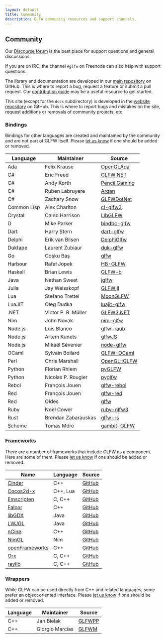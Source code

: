```yaml
---
layout: default
title: Community
description: GLFW community resources and support channels.
---
```


## Community

Our [Discourse forum](https://discourse.glfw.org/) is the best place for support
questions and general discussions.

If you are on IRC, the channel `#glfw` on Freenode can also help with support
questions.

The library and documentation are developed in our [main
repository](https://github.com/glfw/glfw) on GitHub.  This is where to report
a bug, request a feature or submit a pull request.  Our [contribution
guide](https://github.com/glfw/glfw/blob/master/docs/CONTRIBUTING.md) may be
a useful resource to get started.

This site (except for the `docs` subdirectory) is developed in the [website
repository](https://github.com/glfw/website) on GitHub.  This is where to report
bugs and mistakes on the site, request additions or removals of community
projects, etc.

<div class="pure-g">

<div class="pure-u-1 pure-u-md-15-24" markdown="1">

### Bindings

Bindings for other languages are created and maintained by the community and are
not part of GLFW itself.  Please [let us
know](https://github.com/glfw/website/issues) if one should be added or removed.

| Language    | Maintainer          | Source |
| ----------- | ------------------- | ------- |
| Ada         | Felix Krause        | [OpenGLAda](https://github.com/flyx/OpenGLAda) |
| C#          | Eric Freed          | [GLFW.NET](https://github.com/ForeverZer0/glfw-net)
| C#          | Andy Korth          | [Pencil.Gaming](https://github.com/andykorth/Pencil.Gaming) |
| C#          | Ruben Labruyere     | [Arqan](https://github.com/TheBoneJarmer/Arqan) |
| C#          | Zachary Snow        | [GLFWDotNet](https://github.com/smack0007/GLFWDotNet) |
| Common Lisp | Alex Charlton       | [cl-glfw3](https://github.com/AlexCharlton/cl-glfw3) |
| Crystal     | Caleb Harrison      | [LibGLFW](https://github.com/calebuharrison/LibGLFW) |
| D           | Mike Parker         | [bindbc-glfw](https://github.com/BindBC/bindbc-glfw) |
| Dart        | Harry Stern         | [dart-glfw](https://github.com/google/dart-glfw) |
| Delphi      | Erik van Bilsen     | [DelphiGlfw](https://github.com/neslib/DelphiGlfw) |
| Duktape     | Laurent Zubiaur     | [duk-glfw](https://github.com/lzubiaur/duk-glfw) |
| Go          | Coşku Baş           | [glfw](https://github.com/go-gl/glfw) |
| Harbour     | Rafał Jopek         | [HB-GLFW](https://github.com/rjopek/hb-glfw) |
| Haskell     | Brian Lewis         | [GLFW-b](https://github.com/bsl/GLFW-b) |
| Java        | Nathan Sweet        | [jglfw](https://github.com/badlogic/jglfw) |
| Julia       | Jay Weisskopf       | [GLFW.jl](https://github.com/JuliaGL/GLFW.jl) |
| Lua         | Stefano Trettel     | [MoonGLFW](https://github.com/stetre/moonglfw) |
| LuaJIT      | Oleg Dudka          | [luajit-glfw](https://github.com/Playermet/luajit-glfw) |
| .NET        | Victor P. R. Müller | [GLFW3.NET](https://github.com/realvictorprm/GLFW3.NET) |
| Nim         | John Novak          | [nim-glfw](https://github.com/johnnovak/nim-glfw) |
| Node.js     | Luis Blanco         | [glfw-raub](https://github.com/node-3d/glfw-raub) |
| Node.js     | Artem Kunets        | [glfwJS](https://github.com/Reon90/glfwJS) |
| Node.js     | Mikaël Sévenier     | [node-glfw](https://github.com/mikeseven/node-glfw) |
| OCaml       | Sylvain Boilard     | [GLFW-OCaml](https://github.com/SylvainBoilard/GLFW-OCaml) |
| Perl        | Chris Marshall      | [OpenGL::GLFW](https://metacpan.org/pod/OpenGL::GLFW) |
| Python      | Florian Rhiem       | [pyGLFW](https://github.com/FlorianRhiem/pyGLFW) |
| Python      | Nicolas P. Rougier  | [pyglfw](https://github.com/rougier/pyglfw) |
| Rebol       | François Jouen      | [glfw-rebol](https://github.com/ldci/glfw-rebol) |
| Red         | François Jouen      | [glfw-red](https://github.com/ldci/glfw-red) |
| Red         | Oldes               | [glfw](https://github.com/red/code/tree/master/Library/GLFW) |
| Ruby        | Noel Cower          | [ruby-glfw3](https://github.com/nilium/ruby-glfw3) |
| Rust        | Brendan Zabarauskas | [glfw-rs](https://github.com/bjz/glfw-rs) |
| Scheme      | Tomas Möre          | [gambit-GLFW](https://github.com/black0range/gambit-GLFW) |

</div>
<div class="pure-u-1 pure-u-md-1-24"></div>
<div class="pure-u-1 pure-u-md-8-24" markdown="1">

### Frameworks

There are a number of frameworks that include GLFW as a component.  Here are
some of them.  Please [let us know](https://github.com/glfw/website/issues) if
one should be added or removed.

| Name                                          | Language | Source |
| --------------------------------------------- | -------- | ---------------- |
| [Cinder](https://libcinder.org/)              | C++      | [GitHub](https://github.com/cinder/Cinder)
| [Cocos2d-x](http://cocos2d-x.org/cocos2dx)    | C++, Lua | [GitHub](https://github.com/cocos2d/cocos2d-x)
| [Emscripten](http://emscripten.org/)          | C, C++   | [GitHub](https://github.com/kripken/emscripten)
| [Falcor](https://developer.nvidia.com/falcor) | C++      | [GitHub](https://github.com/nvidiagameworks/falcor)
| [libGDX](https://libgdx.badlogicgames.com/)   | Java     | [GitHub](https://github.com/libgdx/libgdx/)
| [LWJGL](https://www.lwjgl.org/)               | Java     | [GitHub](https://github.com/LWJGL/lwjgl3/)
| [nCine](https://ncine.github.io/)             | C++      | [GitHub](https://github.com/nCine/nCine)
| [NimGL](https://nimgl.dev)                    | Nim      | [GitHub](https://github.com/nimgl/nimgl)
| [openFrameworks](https://openframeworks.cc/)  | C++      | [GitHub](https://github.com/openframeworks/openFrameworks/)
| [Orx](https://orx-project.org/)               | C, C++   | [GitHub](https://github.com/orx/orx)
| [raylib](https://www.raylib.com/)             | C, C++   | [GitHub](https://github.com/raysan5/raylib)

### Wrappers

While GLFW can be used directly from C++ and related languages, some prefer an
object oriented interface.  Please [let us
know](https://github.com/glfw/website/issues) if one should be added or removed.

| Language | Maintainer      | Source |
| -------- | --------------- | ------ |
| C++      | Jan Bielak      | [GLFWPP](https://github.com/janekb04/glfwpp)
| C++      | Giorgio Marcias | [GLFWM](https://github.com/giorgiomarcias/glfwm)

</div>

</div>

